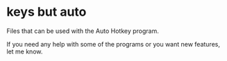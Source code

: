 # keys but auto
Files that can be used with the Auto Hotkey program.

If you need any help with some of the programs or you want new features, let me know.
